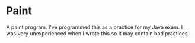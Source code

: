 Paint
=====

A paint program.
I've programmed this as a practice for my Java exam. 
I was very unexperienced when I wrote this so it may contain bad practices.
